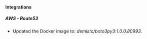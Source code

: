 #### Integrations
##### AWS - Route53
- Updated the Docker image to: *demisto/boto3py3:1.0.0.80993*.
